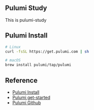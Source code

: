 ## Pulumi Study
This is pulumi-study

## Pulumi Install

```bash
# Linux
curl -fsSL https://get.pulumi.com | sh

# macOS
brew install pulumi/tap/pulumi
```



## Reference
- [Pulumi Install](https://www.pulumi.com/docs/install/)
- [Pulumi get-started](https://www.pulumi.com/docs/clouds/gcp/get-started/)
- [Pulumi Github](https://github.com/pulumi)
